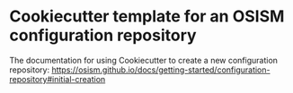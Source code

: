 # Cookiecutter template for an OSISM configuration repository

The documentation for using Cookiecutter to create a new configuration repository:
https://osism.github.io/docs/getting-started/configuration-repository#initial-creation
